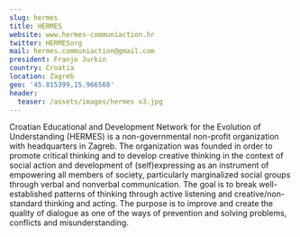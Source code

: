 ```yaml
---
slug: hermes
title: HERMES
website: www.hermes-communiaction.hr
twitter: HERMESorg
mail: hermes.communiaction@gmail.com
president: Franjo Jurkin
country: Croatia
location: Zagreb
geo: '45.815399,15.966568'
header:
  teaser: /assets/images/hermes v3.jpg
---
```

Croatian Educational and Development Network for the Evolution of Understanding (HERMES) is a non-governmental non-profit organization with headquarters in Zagreb. The organization was founded in order to promote critical thinking and to develop creative thinking in the context of social action and development of (self)expressing as an instrument of empowering all members of society, particularly marginalized social groups through verbal and nonverbal communication. The goal is to break well-established patterns of thinking through active listening and creative/non-standard thinking and acting. The purpose is to improve and create the quality of dialogue as one of the ways of prevention and solving problems, conflicts and misunderstanding.
